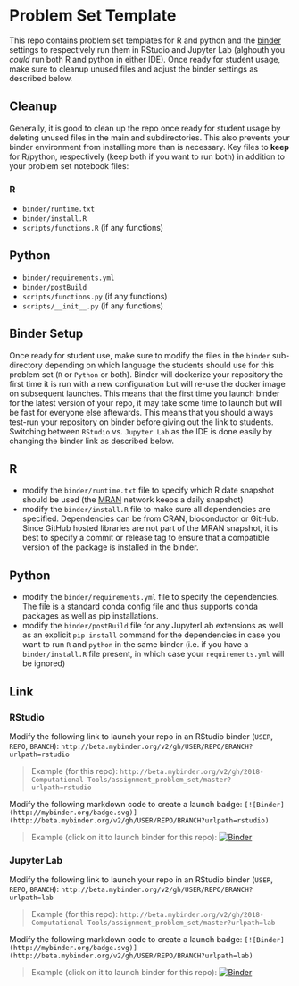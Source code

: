 # Problem Set Template

This repo contains problem set templates for R and python and the [binder](https://mybinder.readthedocs.io) settings to respectively run them in RStudio and Jupyter Lab (alghouth you *could* run both R and python in either IDE). Once ready for student usage, make sure to cleanup unused files and adjust the binder settings as described below.

## Cleanup

Generally, it is good to clean up the repo once ready for student usage by deleting unused files in the main and subdirectories. This also prevents your binder environment from installing more than is necessary. Key files to **keep** for R/python, respectively (keep both if you want to run both) in addition to your problem set notebook files:

### R
 - `binder/runtime.txt`
 - `binder/install.R`
 - `scripts/functions.R` (if any functions)

## Python
 - `binder/requirements.yml`
 - `binder/postBuild`
 - `scripts/functions.py` (if any functions)
 - `scripts/__init__.py` (if any functions)

## Binder Setup

Once ready for student use, make sure to modify the files in the `binder` sub-directory depending on which language the students should use for this problem set (`R` or `Python` or both). Binder will dockerize your repository the first time it is run with a new configuration but will re-use the docker image on subsequent launches. This means that the first time you launch binder for the latest version of your repo, it may take some time to launch but will be fast for everyone else aftewards. This means that you should always test-run your repository on binder before giving out the link to students. Switching between `RStudio` vs. `Jupyter Lab` as the IDE is done easily by changing the binder link as described below.

## R
 - modify the `binder/runtime.txt` file to specify which R date snapshot should be used (the [MRAN](https://mran.microsoft.com/documents/rro/reproducibility) network keeps a daily snapshot)
 - modify the `binder/install.R` file to make sure all dependencies are specified. Dependencies can be from CRAN, bioconductor or GitHub. Since GitHub hosted libraries are not part of the MRAN snapshot, it is best to specify a commit or release tag to ensure that a compatible version of the package is installed in the binder.

## Python

 - modify the `binder/requirements.yml` file to specify the dependencies. The file is a standard conda config file and thus supports conda packages as well as pip installations.
 - modify the `binder/postBuild` file for any JupyterLab extensions as well as an explicit `pip install` command for the dependencies in case you want to run `R` and `python` in the same binder (i.e. if you have a `binder/install.R` file present, in which case your `requirements.yml` will be ignored)

## Link

### RStudio

Modify the following link to launch your repo in an RStudio binder (`USER`, `REPO`, `BRANCH`): `http://beta.mybinder.org/v2/gh/USER/REPO/BRANCH?urlpath=rstudio`

> Example (for this repo): `http://beta.mybinder.org/v2/gh/2018-Computational-Tools/assignment_problem_set/master?urlpath=rstudio`

Modify the following markdown code to create a launch badge: `[![Binder](http://mybinder.org/badge.svg)](http://beta.mybinder.org/v2/gh/USER/REPO/BRANCH?urlpath=rstudio)`

> Example (click on it to launch binder for this repo): [![Binder](http://mybinder.org/badge.svg)](http://beta.mybinder.org/v2/gh/2018-Computational-Tools/assignment_problem_set/master?urlpath=rstudio)
 
### Jupyter Lab

Modify the following link to launch your repo in an RStudio binder (`USER`, `REPO`, `BRANCH`): `http://beta.mybinder.org/v2/gh/USER/REPO/BRANCH?urlpath=lab`

> Example (for this repo): `http://beta.mybinder.org/v2/gh/2018-Computational-Tools/assignment_problem_set/master?urlpath=lab`

Modify the following markdown code to create a launch badge: `[![Binder](http://mybinder.org/badge.svg)](http://beta.mybinder.org/v2/gh/USER/REPO/BRANCH?urlpath=lab)`

> Example (click on it to launch binder for this repo): [![Binder](http://mybinder.org/badge.svg)](http://beta.mybinder.org/v2/gh/2018-Computational-Tools/assignment_problem_set/master?urlpath=lab)